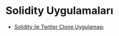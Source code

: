 # Solidity Uygulamaları

- [Solidity ile Twitter Clone Uygulaması](https://github.com/erelcolak/solidity-tutorials/tree/main/solidity-twitter-clone)
